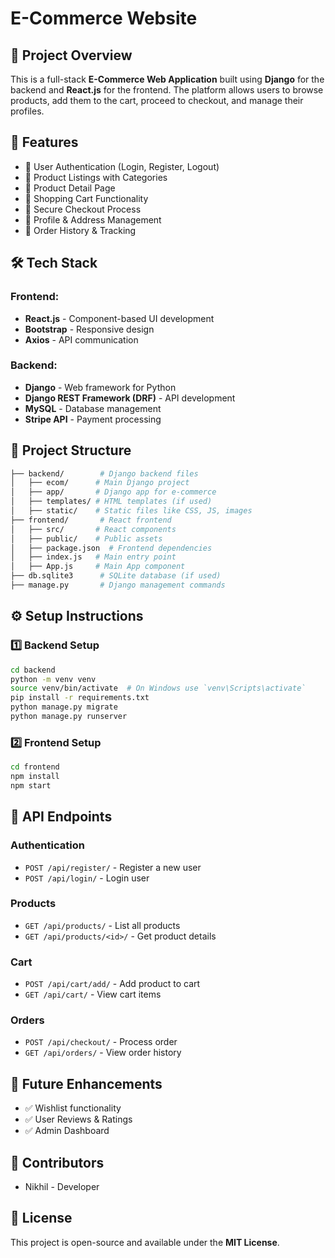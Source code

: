 # E-Commerce Website

## 📌 Project Overview
This is a full-stack **E-Commerce Web Application** built using **Django** for the backend and **React.js** for the frontend. The platform allows users to browse products, add them to the cart, proceed to checkout, and manage their profiles.

## 🚀 Features
- 🔹 User Authentication (Login, Register, Logout)
- 🔹 Product Listings with Categories
- 🔹 Product Detail Page
- 🔹 Shopping Cart Functionality
- 🔹 Secure Checkout Process
- 🔹 Profile & Address Management
- 🔹 Order History & Tracking

## 🛠 Tech Stack
### Frontend:
- **React.js** - Component-based UI development
- **Bootstrap** - Responsive design
- **Axios** - API communication

### Backend:
- **Django** - Web framework for Python
- **Django REST Framework (DRF)** - API development
- **MySQL** - Database management
- **Stripe API** - Payment processing

## 📂 Project Structure
```bash
├── backend/        # Django backend files
│   ├── ecom/      # Main Django project
│   ├── app/       # Django app for e-commerce
│   ├── templates/ # HTML templates (if used)
│   ├── static/    # Static files like CSS, JS, images
├── frontend/       # React frontend
│   ├── src/       # React components
│   ├── public/    # Public assets
│   ├── package.json  # Frontend dependencies
│   ├── index.js   # Main entry point
│   ├── App.js     # Main App component
├── db.sqlite3      # SQLite database (if used)
├── manage.py       # Django management commands
```

## ⚙️ Setup Instructions
### 1️⃣ Backend Setup
```sh
cd backend
python -m venv venv
source venv/bin/activate  # On Windows use `venv\Scripts\activate`
pip install -r requirements.txt
python manage.py migrate
python manage.py runserver
```

### 2️⃣ Frontend Setup
```sh
cd frontend
npm install
npm start
```

## 🔗 API Endpoints
### Authentication
- `POST /api/register/` - Register a new user
- `POST /api/login/` - Login user

### Products
- `GET /api/products/` - List all products
- `GET /api/products/<id>/` - Get product details

### Cart
- `POST /api/cart/add/` - Add product to cart
- `GET /api/cart/` - View cart items

### Orders
- `POST /api/checkout/` - Process order
- `GET /api/orders/` - View order history

## 📌 Future Enhancements
- ✅ Wishlist functionality
- ✅ User Reviews & Ratings
- ✅ Admin Dashboard

## 🤝 Contributors
- Nikhil - Developer

## 📜 License
This project is open-source and available under the **MIT License**.
